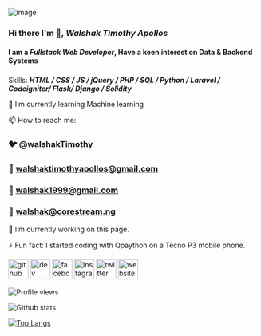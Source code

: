 ![image](https://media.giphy.com/media/ZVik7pBtu9dNS/source.gif)
### Hi there I'm 👋, ***Walshak Timothy Apollos*** 
#### I am a ***Fullstack Web Developer***, Have a keen interest on **Data & Backend Systems**

###
Skills: ***HTML / CSS / JS / jQuery / PHP / SQL / Python / Laravel / Codeigniter/ Flask/ Django / Solidity***

🌱 I’m currently learning Machine learning 

📫 How to reach me:
  ### 🐦 @walshakTimothy
  ### 📧 walshaktimothyapollos@gmail.com 
  ### 📧 walshak1999@gmail.com
  ### 📧 walshak@corestream.ng 

🔭 I’m currently working on this page. 

⚡ Fun fact: I started coding with Qpaython on a Tecno P3 mobile phone. 

[<img src='https://cdn.jsdelivr.net/npm/simple-icons@3.0.1/icons/github.svg' alt='github' height='40'>](https://github.com/Cyberking99)  [<img src='https://cdn.jsdelivr.net/npm/simple-icons@3.0.1/icons/dev-dot-to.svg' alt='dev' height='40'>](https://dev.to/Cyberking99)  [<img src='https://cdn.jsdelivr.net/npm/simple-icons@3.0.1/icons/facebook.svg' alt='facebook' height='40'>](https://www.facebook.com/clement.kingsley.9)  [<img src='https://cdn.jsdelivr.net/npm/simple-icons@3.0.1/icons/instagram.svg' alt='instagram' height='40'>](https://www.instagram.com/itz_kingkc/)  [<img src='https://cdn.jsdelivr.net/npm/simple-icons@3.0.1/icons/twitter.svg' alt='twitter' height='40'>](https://twitter.com/itzkingkc)  [<img src='https://cdn.jsdelivr.net/npm/simple-icons@3.0.1/icons/icloud.svg' alt='website' height='40'>](https://kefaskingsley.blogspot.com)  

![Profile views](https://gpvc.arturio.dev/Cyberking99)

![Github stats](https://github-readme-stats.vercel.app/api?username=Cyberking99&show_icons=true)

[![Top Langs](https://github-readme-stats.vercel.app/api/top-langs/?username=Cyberking99)](https://github.com/anuraghazra/github-readme-stats)
